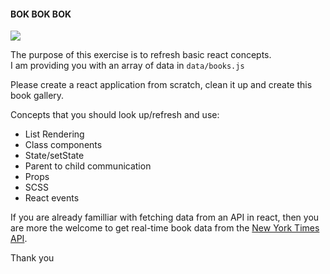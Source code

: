 #### BOK BOK BOK

![](https://media.giphy.com/media/cNqP5lfo2sNzIh69HT/giphy.gif)

The purpose of this exercise is to refresh basic react concepts.  
I am providing you with an array of data in `data/books.js`

Please create a react application from scratch, clean it up and create this book gallery.

Concepts that you should look up/refresh and use:

- List Rendering
- Class components
- State/setState
- Parent to child communication
- Props
- SCSS
- React events

If you are already familliar with fetching data from an API in react, then you are more the welcome to get real-time book data from the [New York Times API](https://developer.nytimes.com/).

Thank you
